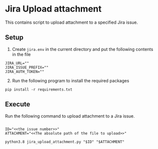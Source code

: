 # Jira Upload attachment

This contains script to upload attachment to a specified Jira issue.

## Setup

1. Create `jira.env` in the current directory and put the following contents in the file

```
JIRA_URL=""
JIRA_ISSUE_PREFIX=""
JIRA_AUTH_TOKEN=""
```

2. Run the following program to install the required packages

```shell
pip install -r requirements.txt
```

## Execute

Run the following command to upload attachment to a Jira issue.

```shell

ID="<<the issue number>>"
ATTACHMENT="<<The absolute path of the file to upload>>"

python3.8 jira_upload_attachment.py "$ID" "$ATTACHMENT"
```
